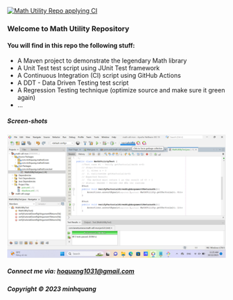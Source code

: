 [![Math Utility Repo applying CI](https://github.com/qunngh/math-util-mvn/actions/workflows/math-util-ci.yml/badge.svg)](https://github.com/qunngh/math-util-mvn/actions/workflows/math-util-ci.yml)

### Welcome to Math Utility Repository

#### You will find in this repo the following stuff: 
 
* A Maven project to demonstrate the legendary Math library
* A Unit Test test script using JUnit Test framework
* A Continuous Integration (CI) script using GitHub Actions
* A DDT - Data Driven Testing test script
* A Regression Testing technique (optimize source and make sure it green again)
* ...

##### Screen-shots
![JUnit test script](https://github.com/qunngh/math-util-mvn/blob/main/screenshot/test%20script%20with%20junit.png)

##### Connect me via: hoquang1031@gmail.com

##### Copyright &#169; 2023 minhquang

